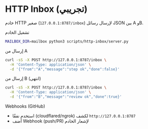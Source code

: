 HTTP Inbox (تجريبي)
===================

خادم HTTP صغير (`127.0.0.1:8787/inbox`) لإرسال رسائل JSON بين A وB.

تشغيل الخادم
```bash
MAILBOX_DIR=mailbox python3 scripts/http-inbox/server.py
```

إرسال من A
```bash
curl -sS -X POST http://127.0.0.1:8787/inbox \
  -H 'Content-Type: application/json' \
  -d '{"from":"A","message":"step ok","done":false}'
```

إرسال من B (انتهى)
```bash
curl -sS -X POST http://127.0.0.1:8787/inbox \
  -H 'Content-Type: application/json' \
  -d '{"from":"B","message":"review ok","done":true}'
```

Webhooks (GitHub)
- استخدم نفقًا (cloudflared/ngrok) لكشف `http://127.0.0.1:8787`
- أضف Webhook (push/PR) لإشعار الخادم

